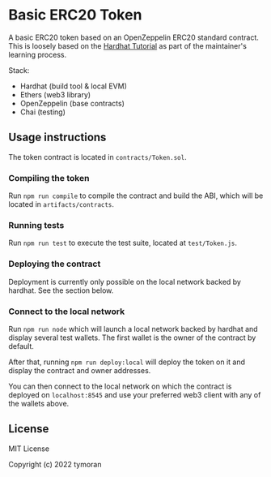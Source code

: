 # Basic ERC20 Token

A basic ERC20 token based on an OpenZeppelin ERC20 standard contract.
This is loosely based on the [Hardhat Tutorial](https://hardhat.org/tutorial) as part of the maintainer's learning process.

Stack:

- Hardhat (build tool & local EVM)
- Ethers (web3 library)
- OpenZeppelin (base contracts)
- Chai (testing)

## Usage instructions

The token contract is located in `contracts/Token.sol`.

### Compiling the token

Run `npm run compile` to compile the contract and build the ABI, which will be located in `artifacts/contracts`.

### Running tests

Run `npm run test` to execute the test suite, located at `test/Token.js`.

### Deploying the contract

Deployment is currently only possible on the local network backed by hardhat. See the section below.

### Connect to the local network

Run `npm run node` which will launch a local network backed by hardhat and display several test wallets. The first wallet is the owner of the contract by default.

After that, running `npm run deploy:local` will deploy the token on it and display the contract and owner addresses.

You can then connect to the local network on which the contract is deployed on `localhost:8545` and use your preferred web3 client with any of the wallets above.

## License

MIT License

Copyright (c) 2022 tymoran
